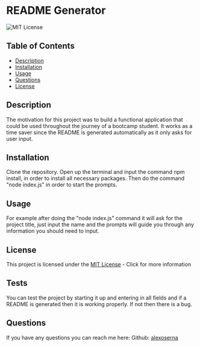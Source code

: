 
  # README Generator
  ![MIT License](https://img.shields.io/badge/license-MIT-brightgreen "MIT License")

  ## Table of Contents

  - [Description](#description)
  - [Installation](#installation)
  - [Usage](#usage)
  - [Questions](#questions)
  - [License](#license)

  ## Description
  The motivation for this project was to build a functional application that could be used throughout the journey of a bootcamp student. It works as a time saver since the README is generated automatically as it only asks for user input.

  ## Installation
  Clone the repository. Open up the terminal and input the command npm install, in order to install all necessary packages. Then do the command "node index.js" in order to start the prompts.

  ## Usage
  For example after doing the "node index.js" command it will ask for the project title, just input the name and the prompts will guide you through any information you should need to input.

   ## License
  This project is licensed under the [MIT License](https://opensource.org/license/mit/) - Click for more information

  

  ## Tests
  You can test the project by starting it up and entering in all fields and if a README is generated then it is working properly. If not then there is a bug.
  
  ## Questions
  If you have any questions you can reach me here:
  Github: [alexoserna](https://github.com/alexoserna)
